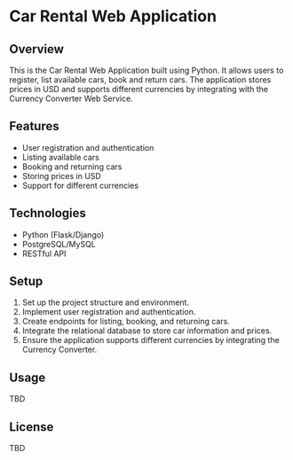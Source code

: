 # Car Rental Web Application

## Overview
This is the Car Rental Web Application built using Python. It allows users to register, list available cars, book and return cars. The application stores prices in USD and supports different currencies by integrating with the Currency Converter Web Service.

## Features
- User registration and authentication
- Listing available cars
- Booking and returning cars
- Storing prices in USD
- Support for different currencies

## Technologies
- Python (Flask/Django)
- PostgreSQL/MySQL
- RESTful API

## Setup
1. Set up the project structure and environment.
2. Implement user registration and authentication.
3. Create endpoints for listing, booking, and returning cars.
4. Integrate the relational database to store car information and prices.
5. Ensure the application supports different currencies by integrating the Currency Converter.

## Usage
TBD

## License
TBD